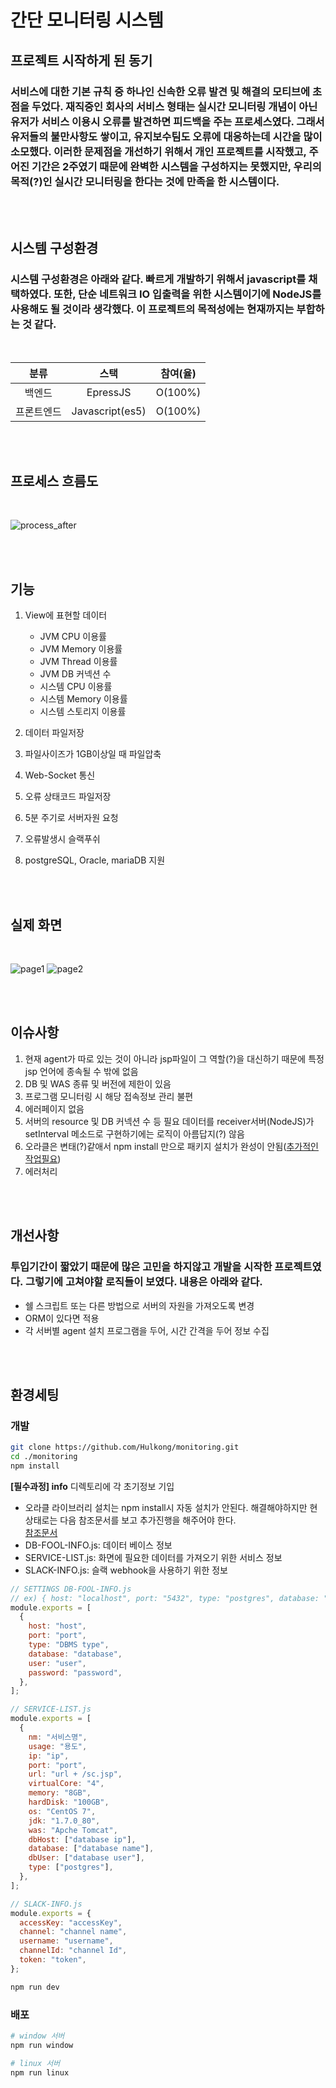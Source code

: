 # 간단 모니터링 시스템

## 프로젝트 시작하게 된 동기

### 서비스에 대한 기본 규칙 중 하나인 신속한 오류 발견 및 해결의 모티브에 초점을 두었다. 재직중인 회사의 서비스 형태는 실시간 모니터링 개념이 아닌 유저가 서비스 이용시 오류를 발견하면 피드백을 주는 프로세스였다. 그래서 유저들의 불만사항도 쌓이고, 유지보수팀도 오류에 대응하는데 시간을 많이 소모했다. 이러한 문제점을 개선하기 위해서 개인 프로젝트를 시작했고, 주어진 기간은 2주였기 때문에 완벽한 시스템을 구성하지는 못했지만, 우리의 목적(?)인 실시간 모니터링을 한다는 것에 만족을 한 시스템이다.

<br/><br/>

## 시스템 구성환경

### 시스템 구성환경은 아래와 같다. 빠르게 개발하기 위해서 javascript를 채택하였다. 또한, 단순 네트워크 IO 입출력을 위한 시스템이기에 NodeJS를 사용해도 될 것이라 생각했다. 이 프로젝트의 목적성에는 현재까지는 부합하는 것 같다.

<br/>

|    분류    |      스택       | 참여(율) |
| :--------: | :-------------: | :------: |
|   백엔드   |    EpressJS     | O(100%)  |
| 프론트엔드 | Javascript(es5) | O(100%)  |

<br/><br/>

## 프로세스 흐름도

<br/>

![process_after](./contents/process_after.png)

<br/><br/>

## 기능

1. View에 표현할 데이터

   - JVM CPU 이용률
   - JVM Memory 이용률
   - JVM Thread 이용률
   - JVM DB 커넥션 수
   - 시스템 CPU 이용률
   - 시스템 Memory 이용률
   - 시스템 스토리지 이용률

2. 데이터 파일저장

3. 파일사이즈가 1GB이상일 때 파일압축

4. Web-Socket 통신

5. 오류 상태코드 파일저장

6. 5분 주기로 서버자원 요청

7. 오류발생시 슬랙푸쉬

8. postgreSQL, Oracle, mariaDB 지원

<br/><br/>

## 실제 화면

<br/>

![page1](./contents/real_page1.PNG)
![page2](./contents/real_page2.PNG)

<br/><br/>

## 이슈사항

1. 현재 agent가 따로 있는 것이 아니라 jsp파일이 그 역할(?)을 대신하기 때문에 특정 jsp 언어에 종속될 수 밖에 없음
2. DB 및 WAS 종류 및 버전에 제한이 있음
3. 프로그램 모니터링 시 해당 접속정보 관리 불편
4. 에러페이지 없음
5. 서버의 resource 및 DB 커넥션 수 등 필요 데이터를 receiver서버(NodeJS)가 setInterval 메소드로 구현하기에는 로직이 아름답지(?) 않음
6. 오라클은 변태(?)같애서 npm install 만으로 패키지 설치가 완성이 안됨([추가적인 작업필요](https://lts0606.tistory.com/183))
7. 에러처리

<br/><br/>

## 개선사항

### 투입기간이 짧았기 때문에 많은 고민을 하지않고 개발을 시작한 프로젝트였다. 그렇기에 고쳐야할 로직들이 보였다. 내용은 아래와 같다.

- 쉘 스크립트 또는 다른 방법으로 서버의 자원을 가져오도록 변경
- ORM이 있다면 적용
- 각 서버별 agent 설치 프로그램을 두어, 시간 간격을 두어 정보 수집

<br/><br/>

## 환경세팅

### 개발

```bash
git clone https://github.com/Hulkong/monitoring.git
cd ./monitoring
npm install
```

**[필수과정] info** 디렉토리에 각 초기정보 기입

- 오라클 라이브러리 설치는 npm install시 자동 설치가 안된다. 해결해야하지만 현 상태로는 다음 참조문서를 보고 추가진행을 해주어야 한다.  
  [참조문서](https://lts0606.tistory.com/183)
- DB-FOOL-INFO.js: 데이터 베이스 정보
- SERVICE-LIST.js: 화면에 필요한 데이터를 가져오기 위한 서비스 정보
- SLACK-INFO.js: 슬랙 webhook을 사용하기 위한 정보

```javascript
// SETTINGS DB-FOOL-INFO.js
// ex) { host: "localhost", port: "5432", type: "postgres", database: "postgres", user: "postgres", password: "password"}
module.exports = [
  {
    host: "host",
    port: "port",
    type: "DBMS type",
    database: "database",
    user: "user",
    password: "password",
  },
];

// SERVICE-LIST.js
module.exports = [
  {
    nm: "서비스명",
    usage: "용도",
    ip: "ip",
    port: "port",
    url: "url + /sc.jsp",
    virtualCore: "4",
    memory: "8GB",
    hardDisk: "100GB",
    os: "CentOS 7",
    jdk: "1.7.0_80",
    was: "Apche Tomcat",
    dbHost: ["database ip"],
    database: ["database name"],
    dbUser: ["database user"],
    type: ["postgres"],
  },
];

// SLACK-INFO.js
module.exports = {
  accessKey: "accessKey",
  channel: "channel name",
  username: "username",
  channelId: "channel Id",
  token: "token",
};
```

```bash
npm run dev
```

### 배포

```bash
# window 서버
npm run window

# linux 서버
npm run linux
```
